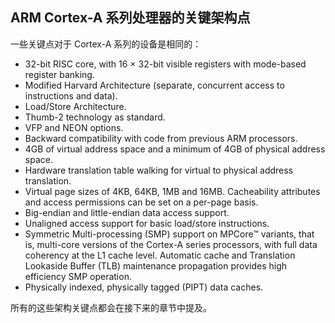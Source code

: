 ## ARM Cortex-A 系列处理器的关键架构点

一些关键点对于 Cortex-A 系列的设备是相同的：

* 32-bit RISC core, with 16 × 32-bit visible registers with mode-based register banking.
* Modified Harvard Architecture \(separate, concurrent access to instructions and data\).
* Load/Store Architecture.
* Thumb-2 technology as standard.
* VFP and NEON options.
* Backward compatibility with code from previous ARM processors.
* 4GB of virtual address space and a minimum of 4GB of physical address space.
* Hardware translation table walking for virtual to physical address translation.
* Virtual page sizes of 4KB, 64KB, 1MB and 16MB. Cacheability attributes and access
  permissions can be set on a per-page basis.
* Big-endian and little-endian data access support.
* Unaligned access support for basic load/store instructions.
* Symmetric Multi-processing \(SMP\) support on MPCore™ variants, that is, multi-core versions of the Cortex-A series processors, with full data coherency at the L1 cache level. Automatic cache and Translation Lookaside Buffer \(TLB\) maintenance propagation provides high efficiency SMP operation.
* Physically indexed, physically tagged \(PIPT\) data caches. 

所有的这些架构关键点都会在接下来的章节中提及。



